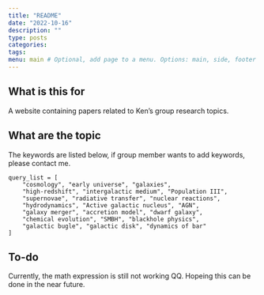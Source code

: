 ```yaml
---
title: "README"
date: "2022-10-16"
description: ""
type: posts
categories:
tags:
menu: main # Optional, add page to a menu. Options: main, side, footer
---
```


## What is this for
A website containing papers related to Ken’s group research topics.

## What are the topic
The keywords are listed below, if group member wants to add keywords, please contact me.
```
query_list = [
    "cosmology", "early universe", "galaxies", 
    "high-redshift", "intergalactic medium", "Population III", 
    "supernovae", "radiative transfer", "nuclear reactions", 
    "hydrodynamics", "Active galactic nucleus", "AGN", 
    "galaxy merger", "accretion model", "dwarf galaxy", 
    "chemical evolution", "SMBH", "blackhole physics", 
    "galactic bugle", "galactic disk", "dynamics of bar"
]
```

## To-do
Currently, the math expression is still not working QQ.
Hopeing this can be done in the near future.

